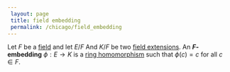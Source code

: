 ```yaml
---
 layout: page
 title: field embedding
 permalink: /chicago/field_embedding
---
```

Let $F$ be a [field](https://mathgloss.github.io/MathGloss/chicago/commutative_diagram) and let $E/F$ And $K/F$ be two [field extensions](https://mathgloss.github.io/MathGloss/chicago/field). An **$F$-embedding** $\phi:E\to K$ is a [ring homomorphism](https://mathgloss.github.io/MathGloss/chicago/field_extension) such that $\phi(c) = c$ for all $c\in F$.
